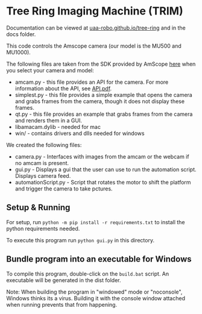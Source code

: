 # Tree Ring Imaging Machine (TRIM)

Documentation can be viewed at [uaa-robo.github.io/tree-ring](https://uaa-robo.github.io/tree-ring/) and in the docs folder.

This code controls the Amscope camera (our model is the MU500 and MU1000).

The following files are taken from the SDK provided by AmScope [here](https://amscope.com/pages/software-downloads) when you select your camera and model:
* amcam.py - this file provides an API for the camera. For more information about the API, see [API.pdf](API.pdf).
* simplest.py - this file provides a simple example that opens the camera and grabs frames from the camera, though it does not display these frames.
* qt.py - this file provides an example that grabs frames from the camera and renders them in a GUI.
* libamacam.dylib - needed for mac
* win/ - contains drivers and dlls needed for windows

We created the following files:
* camera.py - Interfaces with images from the amcam or the webcam if no amcam is present.
* gui.py - Displays a gui that the user can use to run the automation script. Displays camera feed.
* automationScript.py -  Script that rotates the motor to shift the platform and trigger the camera to take pctures.


## Setup & Running
For setup, run `python -m pip install -r requirements.txt` to install the python requirements needed.

To execute this program run `python gui.py` in this directory.

## Bundle program into an executable for Windows
To compile this program, double-click on the `build.bat` script. An executable will be generated
in the dist folder.

Note: When building the program in "windowed" mode or "noconsole", Windows thinks its a virus. Building
it with the console window attached when running prevents that from happening.

<!-- Old instructions -->
<!-- To compile this program go open the terminal in the directory of gui.py and run `python -m PyInstaller gui.py --onefile --windowed`. This will not work on Mac due to strict camera permission.

When building the program into a binary, Windows will throw a 'severe' threat warning. This is
because the software lacks an official Microsoft signature. To bypass this, open Windows Security,
click on 'Virus & threat protection,' and click on the link 'Manage settings' under 'Virus & threat
protection settings.' At the bottom of this menu there is a link to 'Add or remove exclusions.'
Add an exclusion of the type 'Folder,' and select the directory containing the program. Now running
the above command will successfully build the executable. -->
